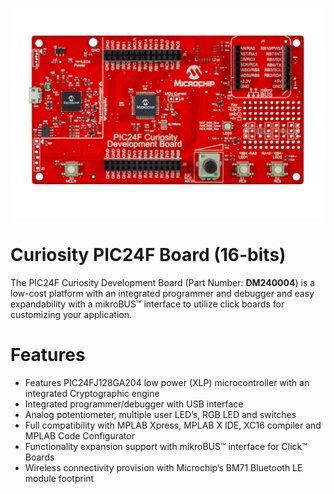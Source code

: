 
![Curiosity PIC24F Board](images/CuriosityPIC24F.png)<br>
# Curiosity PIC24F Board (16-bits)

The PIC24F Curiosity Development Board (Part Number: **DM240004**) is a low-cost platform with an integrated programmer and debugger and easy expandability with a mikroBUS™ interface to utilize click boards for customizing your application.

# Features

* Features PIC24FJ128GA204 low power (XLP) microcontroller with an integrated Cryptographic engine
* Integrated programmer/debugger with USB interface
* Analog potentiometer, multiple user LED’s, RGB LED and switches
* Full compatibility with MPLAB Xpress, MPLAB X IDE, XC16 compiler and MPLAB Code Configurator
* Functionality expansion support with mikroBUS™ interface for Click™ Boards
* Wireless connectivity provision with Microchip’s BM71 Bluetooth LE module footprint



